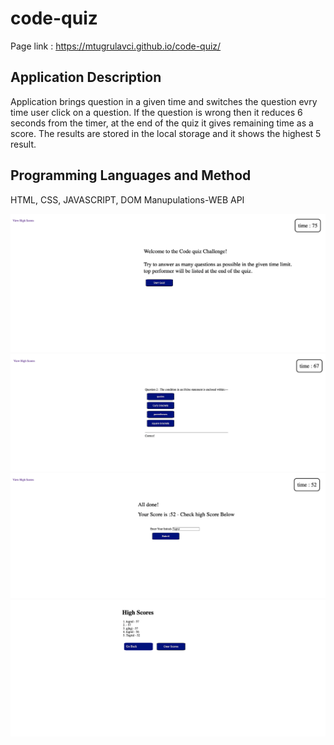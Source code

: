 # code-quiz
Page link : https://mtugrulavci.github.io/code-quiz/

## Application Description
Application brings question in a given time and switches the question evry time user click on a question. If the question is wrong then it reduces 6 seconds from the timer, at the end of the quiz it gives remaining time as a score. The results are stored in the local storage and it shows the highest 5 result.

## Programming Languages and Method
HTML, CSS, JAVASCRIPT, DOM Manupulations-WEB API

  ![Alert for validation error](./images/main.png)
  ![Alert for validation error](./images/questions.png)
  ![Alert for validation error](./images/save.png)
  ![Alert for validation error](./images/scores.png)